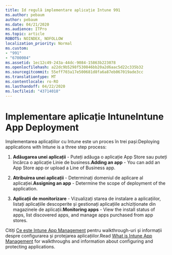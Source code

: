 ```yaml
---
title: Id regulă implementare aplicație Intune 991
ms.author: pebaum
author: pebaum
ms.date: 04/21/2020
ms.audience: ITPro
ms.topic: article
ROBOTS: NOINDEX, NOFOLLOW
localization_priority: Normal
ms.custom:
- "991"
- "6700004"
ms.assetid: 1ec12c49-243a-44dc-9084-15863b223078
ms.openlocfilehash: a22dc9b5298f530846bb20a2d6aac5d22c335b32
ms.sourcegitcommit: 55eff703a17e500681d8fa6a87eb067019ade3cc
ms.translationtype: MT
ms.contentlocale: ro-RO
ms.lasthandoff: 04/22/2020
ms.locfileid: "43714018"
---
```

# <a name="intune-app-deployment"></a><span data-ttu-id="47a8e-102">Implementare aplicație Intune</span><span class="sxs-lookup"><span data-stu-id="47a8e-102">Intune App Deployment</span></span>

<span data-ttu-id="47a8e-103">Implementarea aplicațiilor cu Intune este un proces în trei pași:</span><span class="sxs-lookup"><span data-stu-id="47a8e-103">Deploying applications with Intune is a three step process:</span></span>
  
1. <span data-ttu-id="47a8e-104">**Adăugarea unei aplicații** - Puteți adăuga o aplicație App Store sau puteți încărca o aplicație Linie de business.</span><span class="sxs-lookup"><span data-stu-id="47a8e-104">**Adding an app** - You can add an App Store app or upload a Line of Business app.</span></span>

2. <span data-ttu-id="47a8e-105">**Atribuirea unei aplicații** - Determinați domeniul de aplicare al aplicației.</span><span class="sxs-lookup"><span data-stu-id="47a8e-105">**Assigning an app** - Determine the scope of deployment of the application.</span></span>

3. <span data-ttu-id="47a8e-106">**Aplicații de monitorizare** - Vizualizați starea de instalare a aplicațiilor, listați aplicațiile descoperite și gestionați aplicațiile achiziționate din magazinele de aplicații.</span><span class="sxs-lookup"><span data-stu-id="47a8e-106">**Monitoring apps** - View the install status of apps, list discovered apps, and manage apps purchased from app stores.</span></span>

<span data-ttu-id="47a8e-107">Citiți [Ce este Intune App Management](https://docs.microsoft.com/intune/app-management) pentru walkthrough-uri și informații despre configurarea și protejarea aplicațiilor.</span><span class="sxs-lookup"><span data-stu-id="47a8e-107">Read [What is Intune App Management](https://docs.microsoft.com/intune/app-management) for walkthroughs and information about configuring and protecting applications.</span></span>
  